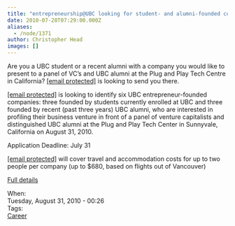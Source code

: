 ```yaml
---
title: "entrepreneurship@UBC looking for student- and alumni-founded companies"
date: 2010-07-28T07:29:00.000Z
aliases:
  - /node/1371
author: Christopher Head
images: []
---
```


<div class="field field-name-body field-type-text-with-summary field-label-hidden"><div class="field-items"><div class="field-item even"><p>Are you a UBC student or a recent alumni with a company you would like to present to a panel of VC&#x2019;s and UBC alumni at the Plug and Play Tech Centre in California? <a href="/cdn-cgi/l/email-protection" class="__cf_email__" data-cfemail="34515a4046514446515a514146475c5d4474617677">[email&#xA0;protected]</a> is looking to send you there.</p>
<p><a href="/cdn-cgi/l/email-protection" class="__cf_email__" data-cfemail="7d1813090f180d0f181318080f0e15140d3d283f3e">[email&#xA0;protected]</a> is looking to identify six UBC entrepreneur-founded companies: three founded by students currently enrolled at UBC and three founded by recent (past three years) UBC alumni, who are interested in profiling their business venture in front of a panel of venture capitalists and distinguished UBC alumni at the Plug and Play Tech Center in Sunnyvale, California on August 31, 2010.</p>
<p>Application Deadline: July 31</p>
<p><a href="/cdn-cgi/l/email-protection" class="__cf_email__" data-cfemail="71141f0503140103141f1404030219180131243332">[email&#xA0;protected]</a> will cover travel and accommodation costs for up to two people per company (up to $680, based on flights out of Vancouver)</p>
<p><a href="http://entrepreneurship.ubc.ca/2010/make-a-splash-at-silicon-valley">Full details</a></p>
</div></div></div><div class="field field-name-field-dates field-type-datetime field-label-above"><div class="field-label">When:&#xA0;</div><div class="field-items"><div class="field-item even"><span class="date-display-single">Tuesday, August 31, 2010 - 00:26</span></div></div></div>    <footer>
    <div class="field field-name-field-tags field-type-taxonomy-term-reference field-label-above"><div class="field-label">Tags:&#xA0;</div><div class="field-items"><div class="field-item even"><a href="/career">Career</a></div></div></div>      </footer>
